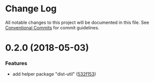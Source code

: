 # Change Log

All notable changes to this project will be documented in this file.
See [Conventional Commits](https://conventionalcommits.org) for commit guidelines.

<a name="0.2.0"></a>
# 0.2.0 (2018-05-03)


### Features

* add helper package "dist-util" ([532f153](https://github.com/strongloop/loopback-next/commit/532f153))
